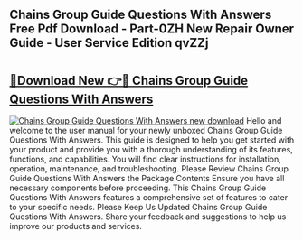 ## Chains Group Guide Questions With Answers Free Pdf Download - Part-0ZH New Repair Owner Guide - User Service Edition qvZZj

# <h2><a href="http://bc61980.oget.top/?id=Chains+Group+Guide+Questions+With+Answers">🔗Download New 👉🔴 Chains Group Guide Questions With Answers</a></h2>

[![Chains Group Guide Questions With Answers new download](https://i.imgur.com/5g1atiW.png)](http://bc61980.oget.top/?id=Chains+Group+Guide+Questions+With+Answers)
Hello and welcome to the user manual for your newly unboxed Chains Group Guide Questions With Answers. This guide is designed to help you get started with your product and provide you with a thorough understanding of its features, functions, and capabilities. You will find clear instructions for installation, operation, maintenance, and troubleshooting. Please Review Chains Group Guide Questions With Answers the Package Contents Ensure you have all necessary components before proceeding. This Chains Group Guide Questions With Answers features a comprehensive set of features to cater to your specific needs. Please Keep Us Updated Chains Group Guide Questions With Answers. Share your feedback and suggestions to help us improve our products and services.

